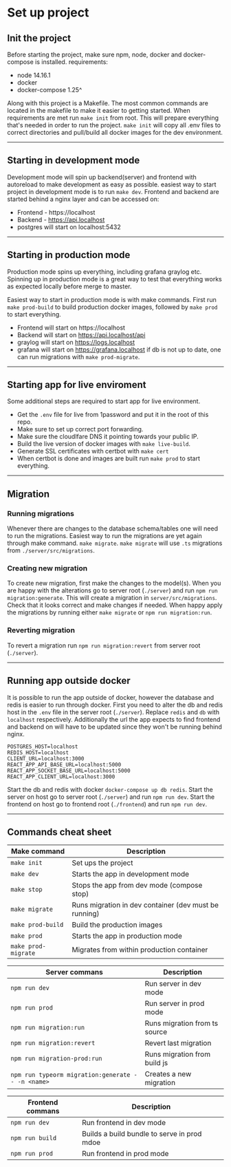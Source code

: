# Set up project

## Init the project
Before starting the project, make sure npm, node, docker and docker-compose is installed.
requirements:
- node 14.16.1
- docker
- docker-compose 1.25^

Along with this project is a Makefile. The most common commands are located in the makefile to make it easier to 
getting started.
When requirements are met run `make init` from root.
This will prepare everything that's needed in order to run the project.
`make init` will copy all .env files to correct directories and pull/build all docker images for the dev environment.

---
## Starting in development mode
Development mode will spin up backend(server) and frontend with autoreload to make development as easy as possible.
easiest way to start project in development mode is to run `make dev`.
Frontend and backend are started behind a nginx layer and can be accessed on:
- Frontend - https://localhost
- Backend - https://api.localhost
- postgres will start on localhost:5432

---
## Starting in production mode
Production mode spins up everything, including grafana graylog etc.
Spinning up in production mode is a great way to test that everything works as expected locally before merge to master.

Easiest way to start in production mode is with make commands. First run `make prod-build` to build production 
docker images, followed by `make prod` to start everything.
- Frontend will start on https://localhost
- Backend will start on https://api.localhost/api
- graylog will start on https://logs.localhost
- grafana will start on https://grafana.localhost
if db is not up to date, one can run migrations with `make prod-migrate`.

---
## Starting app for live enviroment
Some additional steps are required to start app for live environment.
- Get the `.env` file for live from 1password and put it in the root of this repo.
- Make sure to set up correct port forwarding.
- Make sure the cloudlfare DNS it pointing towards your public IP.
- Build the live version of docker images with `make live-build`.
- Generate SSL certificates with certbot with `make cert`
- When certbot is done and images are built run `make prod` to start everything.

---
## Migration
### Running migrations
Whenever there are changes to the database schema/tables one will need to run the migrations.
Easiest way to run the migrations are yet again through make command. `make migrate`.
`make migrate` will use `.ts` migrations from `./server/src/migrations`.

### Creating new migration
To create new migration, first make the changes to the model(s). When you are happy with the alterations 
go to server root (`./server`) and run `npm run migration:generate`. This will create a migration in `server/src/migrations`. 
Check that it looks correct and make changes if needed. When happy apply the migrations by running either `make migrate` or
`npm run migration:run`.

### Reverting migration
To revert a migration run `npm run migration:revert` from server root (`./server`).

---
## Running app outside docker
It is possible to run the app outside of docker, however the database and redis is easier to run through docker.
First you need to alter the db and redis host in the `.env` file in the server root (`./server`).
Replace `redis` and `db` with `localhost` respectively. Additionally the url the app expects to find frontend 
and backend on will have to be updated since they won't be running behind nginx. 
```
POSTGRES_HOST=localhost
REDIS_HOST=localhost
CLIENT_URL=localhost:3000
REACT_APP_API_BASE_URL=localhost:5000
REACT_APP_SOCKET_BASE_URL=localhost:5000
REACT_APP_CLIENT_URL=localhost:3000
```
Start the db and redis with docker `docker-compose up db redis`.
Start the server on host go to server root (`./server`) and run `npm run dev`.
Start the frontend on host go to frontend root (`./frontend`) and run `npm run dev`.

---
## Commands cheat sheet
| Make command        | Description                                           |
|---------------------|-------------------------------------------------------|
| `make init`         | Set ups the project                                   |
| `make dev`          | Starts the app in development mode                    |
| `make stop`         | Stops the app from dev mode (compose stop)            |
| `make migrate`      | Runs migration in dev container (dev must be running) |
| `make prod-build`   | Build the production images                           |
| `make prod`         | Starts the app in production mode                     |
| `make prod-migrate` | Migrates from within production container             |

| Server commans                                    | Description                   |
|---------------------------------------------------|-------------------------------|
| `npm run dev`                                     | Run server in dev mode        |
| `npm run prod`                                    | Run server in prod mode       |
| `npm run migration:run`                           | Runs migration from ts source |
| `npm run migration:revert`                        | Revert last migration         |
| `npm run migration-prod:run`                      | Runs migration from build js  |
| `npm run typeorm migration:generate -- -n <name>` | Creates a new migration       |

| Frontend commans | Description                                 |
|------------------|---------------------------------------------|
| `npm run dev`    | Run frontend in dev mode                    |
| `npm run build`  | Builds a build bundle to serve in prod mdoe |
| `npm run prod`   | Run frontend in prod mode                   |
